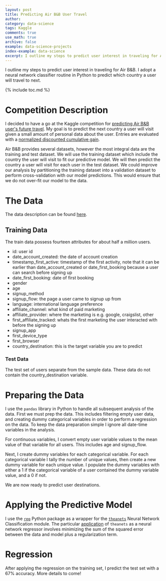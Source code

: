 ```yaml
---
layout: post
title: Predicting Air B&B User Travel
author:
category: data-science
tags: Kaggle
comments: true
use_math: true
archive: false
example: data-science-projects 
index-example: data-science 
excerpt: I outline my steps to predict user interest in traveling for Air B&B. I adopt a neural network classifier routine in Python to predict which country a user will travel to next.
---
```


I outline my steps to predict user interest in traveling for Air B&B. I adopt a neural network classifier routine in Python to predict which country a user will travel to next.

{% include toc.md %}

# Competition Description

I decided to have a go at the Kaggle competition for [predicting Air B&B user's
future travel](https://www.kaggle.com/c/airbnb-recruiting-new-user-bookings).
My goal is to predict the next country a user will visit given a small amount of
personal data about the user. Entries are evaluated with a [normalized
discounted cumulative
gain](https://www.kaggle.com/c/airbnb-recruiting-new-user-bookings/details/evaluation).

Air B&B provides several datasets, however the most integral data are the
training and test dataset. We will use the training dataset which include the
country the user will visit to fit our predictive model. We will then predict
the country a user will visit for each user in the test dataset. We could
improve our analysis by partitioning the training dataset into a validation
dataset to perform cross-validation with our model predictions. This would
ensure that we do not over-fit our model to the data.

# The Data

The data description can be found
[here](https://www.kaggle.com/c/airbnb-recruiting-new-user-bookings/data).

## Training Data

The train data possess fourteen attributes for about half a million users.

+ id: user id
+ date_account_created: the date of account creation
+ timestamp_first_active: timestamp of the first activity, note that it can be earlier than date_account_created or date_first_booking because a user can search before signing up
+ date_first_booking: date of first booking
+ gender
+ age
+ signup_method
+ signup_flow: the page a user came to signup up from
+ language: international language preference
+ affiliate_channel: what kind of paid marketing
+ affiliate_provider: where the marketing is e.g. google, craigslist, other
+ first_affiliate_tracked: whats the first marketing the user interacted with before the signing up
+ signup_app
+ first_device_type
+ first_browser
+ country_destination: this is the target variable you are to predict

### Test Data

The test set of users separate from the sample data. These data
do not contain the country_destination variable.

# Preparing the Data

I use the `pandas` library in Python to handle all subsequent analysis of the
data. First we must prep the data. This includes filtering empty user data, and
creating dummy categorical variables in order to perform a regression on the
data. To keep the data preparation simple I ignore all date-time variables in
the analysis.

For continuous variables, I convert empty user variable values to the mean value
of that variable for all users. This includes age and signup_flow.

Next, I create dummy variables for each categorical variable. For each
categorical variable I tally the number of unique values, then create a new
dummy variable for each unique value. I populate the dummy variables with either
a 1 if the categorical variable of a user contained the dummy variable value,
and a 0 if not.

We are now ready to predict user destinations.

# Applying the Predictive Model

I use the [`rep`](http://yandex.github.io/rep/) Python package as a wrapper for
the [`theanets`](https://pypi.python.org/pypi/theanets) Neural Network
Classification module. The particular
[application](http://theanets.readthedocs.org/en/stable/api/models.html) of
`theanets` as a neural network regressor involves minimizing the sum of the
squared error between the data and model plus a regularization term.

# Regression

After applying the regression on the training set, I predict the test set with a
67% accuracy. More details to come!


